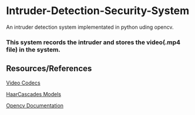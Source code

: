 # Intruder-Detection-Security-System
An intruder detection system implementated in python uding opencv.
### This system records the intruder and stores the video(.mp4 file) in the system.


## Resources/References 
[Video Codecs](https://www.fourcc.org/codecs.php)

[HaarCascades Models](https://github.com/opencv/opencv/tree/master/data/haarcascades)

[Opencv Documentation](https://docs.opencv.org/4.x/)
